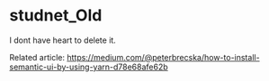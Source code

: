 # studnet_Old

I dont have heart to delete it.

Related article: https://medium.com/@peterbrecska/how-to-install-semantic-ui-by-using-yarn-d78e68afe62b
